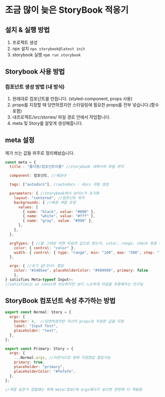 # 조금 많이 늦은 StoryBook 적응기

## 설치 & 실행 방법

1. 프로젝트 생성
2. npx 설치
   `npx storybook@latest init`
3. storybook 실행
   `npm run storybook`

## Storybook 사용 방법

### 컴포넌트 생성 방법 (내 방식)

1. 원래대로 컴포넌트를 만듭니다. (styled-component, props 사용)
2. props를 지정할 때 당연하겠지만 스타일링에 필요한 props를 전부 넣습니다.(함수 포함)
3. 내프로젝트/src/stories/ 파일 경로 안에서 작업합니다.
4. meta 및 Story를 알맞게 생성해줍니다.

## meta 설정

제가 쓰는 값들 위주로 정리해놨습니다.

```javascript
const meta = {
  title : "폴더명/컵포넌트이름" //storybook 내에서의 파일 위치

  component: 컴포넌트, //제곧내

  tags: ["autodocs"], //autodocs : docs 자동 생성

  parameters: { //storybook에서 보이는거 초기화
    layout: "centered", //컴포넌트 위치
    backgrounds: { //배경 색깔 조정
      values: [
        { name: "black", value: "#000" },
        { name: "white", value: "#fff" },
        { name: "gray", value: "#999" },
      ],
    },
  },

  argTypes: { //말 그대로 어떤 타입의 값으로 받는지, color, range, check 등등 여러개임
    color: { control: "color" },
    width: { control: { type: "range", min: "100", max: "500", step: "100" } },
  },

  args: { //초기 값(인수) 할당
    color: "#1485ee", placeholderColor: "#999999", primary: false
    },
} satisfies Meta<typeof Input>;
//satisfies는 as const와 비슷하지만 보다 느슨하게 타입을 추론해주는 친구임
```

## StoryBook 컴포넌트 속성 추가하는 방법

```javascript
export const Normal: Story = {
  args: {
    border: 4,  //당연하겠지만 자신이 props로 지정한 값을 지정
    label: "Input Test",
    placeholder: "test",
  },
};

export const Primary: Story = {
  args: {
    ...Normal.args, //이런식으로 원래 지정한값 할당가능
    primary: true,
    placeholder: "primary",
    placeholderColor: "#fefefe",
  },
};

//색깔 같은거 겹칠때는 위에 meta(정보)에 args에다가 넣으면 한번에 다 적용됨
```
